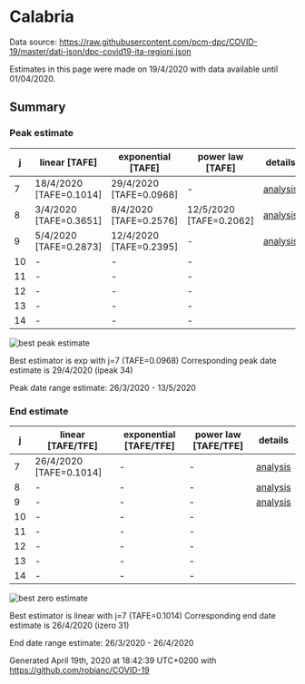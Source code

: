 # Calabria


Data source: https://raw.githubusercontent.com/pcm-dpc/COVID-19/master/dati-json/dpc-covid19-ita-regioni.json

Estimates in this page were made on 19/4/2020 with data available until 01/04/2020.


## Summary 

### Peak estimate 
|j|linear [TAFE]|exponential [TAFE]|power law [TAFE]|details|
|---|----|-----------|---------|-------|
|7|18/4/2020 [TAFE=0.1014]|29/4/2020 [TAFE=0.0968]|-|[analysis](COVID-19_calabria_j7_2020-04-01.md)|
|8|3/4/2020 [TAFE=0.3651]|8/4/2020 [TAFE=0.2576]|12/5/2020 [TAFE=0.2062]|[analysis](COVID-19_calabria_j8_2020-04-01.md)|
|9|5/4/2020 [TAFE=0.2873]|12/4/2020 [TAFE=0.2395]|-|[analysis](COVID-19_calabria_j9_2020-04-01.md)|
|10|-|-|-||
|11|-|-|-||
|12|-|-|-||
|13|-|-|-||
|14|-|-|-||

![best peak estimate](COVID-19_calabria_j7_2020-04-01.png)

Best estimator is exp with j=7 (TAFE=0.0968)
Corresponding peak date estimate is 29/4/2020 (ipeak 34)


Peak date range estimate: 26/3/2020 - 13/5/2020

### End estimate 
|j|linear [TAFE/TFE]|exponential [TAFE/TFE]|power law [TAFE/TFE]|details|
|---|----|-----------|---------|-------|
|7|26/4/2020 [TAFE=0.1014]|-|-|[analysis](COVID-19_calabria_j7_2020-04-01.md)|
|8|-|-|-|[analysis](COVID-19_calabria_j8_2020-04-01.md)|
|9|-|-|-|[analysis](COVID-19_calabria_j9_2020-04-01.md)|
|10|-|-|-||
|11|-|-|-||
|12|-|-|-||
|13|-|-|-||
|14|-|-|-||

![best zero estimate](COVID-19_calabria_j7_2020-04-01.png)

Best estimator is linear with j=7 (TAFE=0.1014)
Corresponding end date estimate is 26/4/2020 (izero 31)


End date range estimate: 26/3/2020 - 26/4/2020

Generated April 19th, 2020 at 18:42:39 UTC+0200 with https://github.com/robianc/COVID-19
